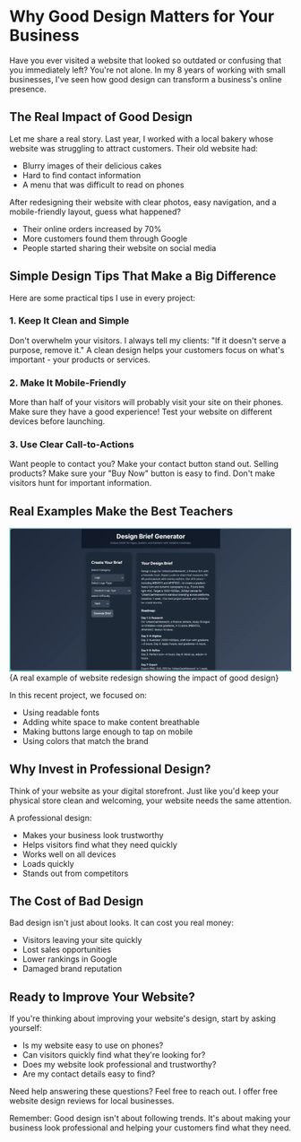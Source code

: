 # Why Good Design Matters for Your Business

Have you ever visited a website that looked so outdated or confusing that you immediately left? You're not alone. In my 8 years of working with small businesses, I've seen how good design can transform a business's online presence.

## The Real Impact of Good Design

Let me share a real story. Last year, I worked with a local bakery whose website was struggling to attract customers. Their old website had:
- Blurry images of their delicious cakes
- Hard to find contact information
- A menu that was difficult to read on phones

After redesigning their website with clear photos, easy navigation, and a mobile-friendly layout, guess what happened?
- Their online orders increased by 70%
- More customers found them through Google
- People started sharing their website on social media

## Simple Design Tips That Make a Big Difference

Here are some practical tips I use in every project:

### 1. Keep It Clean and Simple
Don't overwhelm your visitors. I always tell my clients: "If it doesn't serve a purpose, remove it." A clean design helps your customers focus on what's important - your products or services.

### 2. Make It Mobile-Friendly
More than half of your visitors will probably visit your site on their phones. Make sure they have a good experience! Test your website on different devices before launching.

### 3. Use Clear Call-to-Actions
Want people to contact you? Make your contact button stand out. Selling products? Make sure your "Buy Now" button is easy to find. Don't make visitors hunt for important information.

## Real Examples Make the Best Teachers

![Before and After Website Redesign](/assets/images/design-brief_result.webp){A real example of website redesign showing the impact of good design}

In this recent project, we focused on:
- Using readable fonts
- Adding white space to make content breathable
- Making buttons large enough to tap on mobile
- Using colors that match the brand

## Why Invest in Professional Design?

Think of your website as your digital storefront. Just like you'd keep your physical store clean and welcoming, your website needs the same attention.

A professional design:
- Makes your business look trustworthy
- Helps visitors find what they need quickly
- Works well on all devices
- Loads quickly
- Stands out from competitors

## The Cost of Bad Design

Bad design isn't just about looks. It can cost you real money:
- Visitors leaving your site quickly
- Lost sales opportunities
- Lower rankings in Google
- Damaged brand reputation

## Ready to Improve Your Website?

If you're thinking about improving your website's design, start by asking yourself:
- Is my website easy to use on phones?
- Can visitors quickly find what they're looking for?
- Does my website look professional and trustworthy?
- Are my contact details easy to find?

Need help answering these questions? Feel free to reach out. I offer free website design reviews for local businesses.

Remember: Good design isn't about following trends. It's about making your business look professional and helping your customers find what they need.